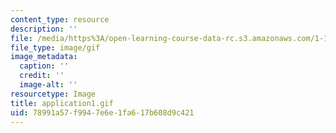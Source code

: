```yaml
---
content_type: resource
description: ''
file: /media/https%3A/open-learning-course-data-rc.s3.amazonaws.com/1-124j-foundations-of-software-engineering-fall-2000/78991a57f9947e6e1fa617b608d9c421_application1.gif
file_type: image/gif
image_metadata:
  caption: ''
  credit: ''
  image-alt: ''
resourcetype: Image
title: application1.gif
uid: 78991a57-f994-7e6e-1fa6-17b608d9c421
---
```

